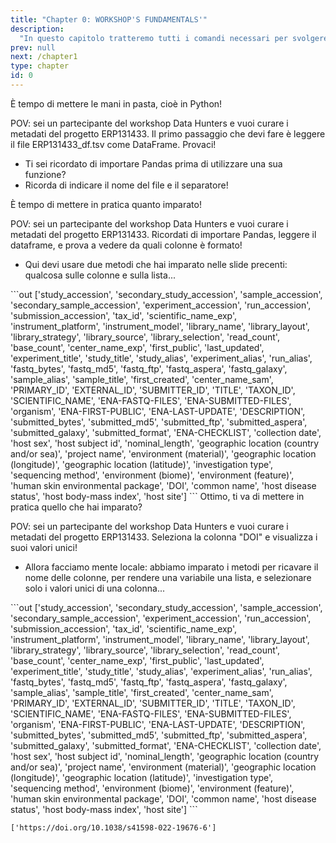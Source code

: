 ```yaml
---
title: "Chapter 0: WORKSHOP'S FUNDAMENTALS'"
description:
  "In questo capitolo tratteremo tutti i comandi necessari per svolgere gli step del workshop"
prev: null
next: /chapter1
type: chapter
id: 0
---
```


<exercise id="1" title="PANDAS" type="slides">
<slides source="chapter0_01_pandas">
</slides>
</exercise>


<exercise id="2" title="DATAFRAME" type="slides">
<slides source="chapter0_02_dataframe">
</slides>
</exercise>


<exercise id="3" title="HANDS ON DATAFRAME">
È tempo di mettere le mani in pasta, cioè in Python!

POV: sei un partecipante del workshop Data Hunters e vuoi curare i metadati del progetto ERP131433. Il primo passaggio che devi fare è leggere il file ERP131433_df.tsv come DataFrame. Provaci!
<codeblock id="00_03">

* Ti sei ricordato di importare Pandas prima di utilizzare una sua funzione?
* Ricorda di indicare il nome del file e il separatore!
</codeblock>
</exercise>


<exercise id="4" title="DATAFRAME MANIPULATION" type="slides">
<slides source="chapter0_04_dataframe-columns">
</slides>
</exercise>


<exercise id="5" title="HANDS ON DATAFRAME">
È tempo di mettere in pratica quanto imparato!

POV: sei un partecipante del workshop Data Hunters e vuoi curare i metadati del progetto ERP131433. Ricordati di importare Pandas, leggere il dataframe, e prova a vedere da quali colonne è formato!
<codeblock id="00_05">

* Qui devi usare due metodi che hai imparato nelle slide precenti: qualcosa sulle colonne e sulla lista...
</codeblock>
```out
['study_accession', 'secondary_study_accession', 'sample_accession', 'secondary_sample_accession', 'experiment_accession', 'run_accession', 'submission_accession', 'tax_id', 'scientific_name_exp', 'instrument_platform', 'instrument_model', 'library_name', 'library_layout', 'library_strategy', 'library_source', 'library_selection', 'read_count', 'base_count', 'center_name_exp', 'first_public', 'last_updated', 'experiment_title', 'study_title', 'study_alias', 'experiment_alias', 'run_alias', 'fastq_bytes', 'fastq_md5', 'fastq_ftp', 'fastq_aspera', 'fastq_galaxy', 'sample_alias', 'sample_title', 'first_created', 'center_name_sam', 'PRIMARY_ID', 'EXTERNAL_ID', 'SUBMITTER_ID', 'TITLE', 'TAXON_ID', 'SCIENTIFIC_NAME', 'ENA-FASTQ-FILES', 'ENA-SUBMITTED-FILES', 'organism', 'ENA-FIRST-PUBLIC', 'ENA-LAST-UPDATE', 'DESCRIPTION', 'submitted_bytes', 'submitted_md5', 'submitted_ftp', 'submitted_aspera', 'submitted_galaxy', 'submitted_format', 'ENA-CHECKLIST', 'collection date', 'host sex', 'host subject id', 'nominal_length', 'geographic location (country and/or sea)', 'project name', 'environment (material)', 'geographic location (longitude)', 'geographic location (latitude)', 'investigation type', 'sequencing method', 'environment (biome)', 'environment (feature)', 'human skin environmental package', 'DOI', 'common name', 'host disease status', 'host body-mass index', 'host site']
```
</exercise>


<exercise id="6" title="DATAFRAME MANIPULATION" type="slides">
<slides source="chapter0_06_dataframe-columns-extraction">
</slides>
</exercise>


<exercise id="7" title="HANDS ON DATAFRAME">
Ottimo, ti va di mettere in pratica quello che hai imparato?

POV: sei un partecipante del workshop Data Hunters e vuoi curare i metadati del progetto ERP131433. Seleziona la colonna "DOI" e visualizza i suoi valori unici!
<codeblock id="00_07">

* Allora facciamo mente locale: abbiamo imparato i metodi per ricavare il nome delle colonne, per rendere una variabile una lista, e selezionare solo i valori unici di una colonna...
</codeblock>
```out
['study_accession', 'secondary_study_accession', 'sample_accession', 'secondary_sample_accession', 'experiment_accession', 'run_accession', 'submission_accession', 'tax_id', 'scientific_name_exp', 'instrument_platform', 'instrument_model', 'library_name', 'library_layout', 'library_strategy', 'library_source', 'library_selection', 'read_count', 'base_count', 'center_name_exp', 'first_public', 'last_updated', 'experiment_title', 'study_title', 'study_alias', 'experiment_alias', 'run_alias', 'fastq_bytes', 'fastq_md5', 'fastq_ftp', 'fastq_aspera', 'fastq_galaxy', 'sample_alias', 'sample_title', 'first_created', 'center_name_sam', 'PRIMARY_ID', 'EXTERNAL_ID', 'SUBMITTER_ID', 'TITLE', 'TAXON_ID', 'SCIENTIFIC_NAME', 'ENA-FASTQ-FILES', 'ENA-SUBMITTED-FILES', 'organism', 'ENA-FIRST-PUBLIC', 'ENA-LAST-UPDATE', 'DESCRIPTION', 'submitted_bytes', 'submitted_md5', 'submitted_ftp', 'submitted_aspera', 'submitted_galaxy', 'submitted_format', 'ENA-CHECKLIST', 'collection date', 'host sex', 'host subject id', 'nominal_length', 'geographic location (country and/or sea)', 'project name', 'environment (material)', 'geographic location (longitude)', 'geographic location (latitude)', 'investigation type', 'sequencing method', 'environment (biome)', 'environment (feature)', 'human skin environmental package', 'DOI', 'common name', 'host disease status', 'host body-mass index', 'host site']
```

```out
['https://doi.org/10.1038/s41598-022-19676-6']
```
</exercise>


<exercise id="8" title="DATAFRAME MANIPULATION" type="slides">
<slides source="chapter0_08_dataframe-manipulation-check-info">
</slides>
</exercise>


<exercise id="4" title="unique/lower/columns" type="slides">

<slides source="chapter1_01_introduction">
</slides>

</exercise>


<exercise id="5" title="IF" type="slides">

<slides source="chapter1_01_introduction">
</slides>

</exercise>


<exercise id="6" title="FOR" type="slides">

<slides source="chapter1_01_introduction">
</slides>

</exercise>


<exercise id="7" title="to_list/LISTA" type="slides">

<slides source="chapter1_01_introduction">
</slides>

</exercise>


<exercise id="8" title="lista-vuota/append" type="slides">

<slides source="chapter1_01_introduction">
</slides>

</exercise>


<exercise id="9" title="CREARE UNA NUOVA COLONNA" type="slides">

<slides source="chapter1_01_introduction">
</slides>

</exercise>


<exercise id="10" title="to_csv" type="slides">

<slides source="chapter1_01_introduction">
</slides>

</exercise>


<exercise id="11" title="CARICARE SU DATABASE" type="slides">

<slides source="chapter1_01_introduction">
</slides>

</exercise>